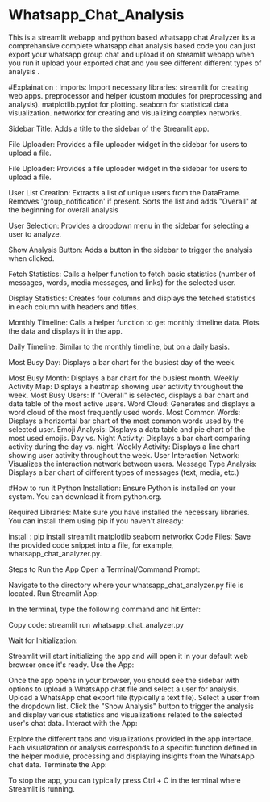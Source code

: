 # Whatsapp_Chat_Analysis
This is a streamlit webapp and python based whatsapp chat Analyzer its a comprehansive complete whatsapp chat analysis based code you can just export your whatsapp group chat and upload it on streamlit webapp when you run it upload your exported chat and you see different different types of analysis .

#Explaination :
Imports: Import necessary libraries:
streamlit for creating web apps.
preprocessor and helper (custom modules for preprocessing and analysis).
matplotlib.pyplot for plotting.
seaborn for statistical data visualization.
networkx for creating and visualizing complex networks.

Sidebar Title: Adds a title to the sidebar of the Streamlit app.

File Uploader: Provides a file uploader widget in the sidebar for users to upload a file.

File Uploader: Provides a file uploader widget in the sidebar for users to upload a file.

User List Creation:
Extracts a list of unique users from the DataFrame.
Removes 'group_notification' if present.
Sorts the list and adds "Overall" at the beginning for overall analysis

User Selection: Provides a dropdown menu in the sidebar for selecting a user to analyze.

Show Analysis Button: Adds a button in the sidebar to trigger the analysis when clicked.

Fetch Statistics: Calls a helper function to fetch basic statistics (number of messages, words, media messages, and links) for the selected user.

Display Statistics: Creates four columns and displays the fetched statistics in each column with headers and titles.

Monthly Timeline:
Calls a helper function to get monthly timeline data.
Plots the data and displays it in the app.

Daily Timeline: Similar to the monthly timeline, but on a daily basis.

Most Busy Day: Displays a bar chart for the busiest day of the week.

Most Busy Month: Displays a bar chart for the busiest month.
Weekly Activity Map: Displays a heatmap showing user activity throughout the week.
Most Busy Users: If "Overall" is selected, displays a bar chart and data table of the most active users.
Word Cloud: Generates and displays a word cloud of the most frequently used words.
Most Common Words: Displays a horizontal bar chart of the most common words used by the selected user.
Emoji Analysis:
Displays a data table and pie chart of the most used emojis.
Day vs. Night Activity: Displays a bar chart comparing activity during the day vs. night.
Weekly Activity: Displays a line chart showing user activity throughout the week.
User Interaction Network: Visualizes the interaction network between users.
Message Type Analysis: Displays a bar chart of different types of messages (text, media, etc.)

#How to run it 
Python Installation: Ensure Python is installed on your system. You can download it from python.org.

Required Libraries: Make sure you have installed the necessary libraries. You can install them using pip if you haven't already:

install : pip install streamlit matplotlib seaborn networkx
Code Files: Save the provided code snippet into a file, for example, whatsapp_chat_analyzer.py.

Steps to Run the App
Open a Terminal/Command Prompt:

Navigate to the directory where your whatsapp_chat_analyzer.py file is located.
Run Streamlit App:

In the terminal, type the following command and hit Enter:


Copy code:
streamlit run whatsapp_chat_analyzer.py

Wait for Initialization:

Streamlit will start initializing the app and will open it in your default web browser once it's ready.
Use the App:

Once the app opens in your browser, you should see the sidebar with options to upload a WhatsApp chat file and select a user for analysis.
Upload a WhatsApp chat export file (typically a text file).
Select a user from the dropdown list.
Click the "Show Analysis" button to trigger the analysis and display various statistics and visualizations related to the selected user's chat data.
Interact with the App:

Explore the different tabs and visualizations provided in the app interface.
Each visualization or analysis corresponds to a specific function defined in the helper module, processing and displaying insights from the WhatsApp chat data.
Terminate the App:

To stop the app, you can typically press Ctrl + C in the terminal where Streamlit is running.
